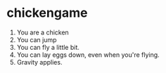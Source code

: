 # chickengame
1. You are a chicken
1. You can jump
1. You can fly a little bit.
1. You can lay eggs down,
even when you're flying.
1. Gravity applies.
